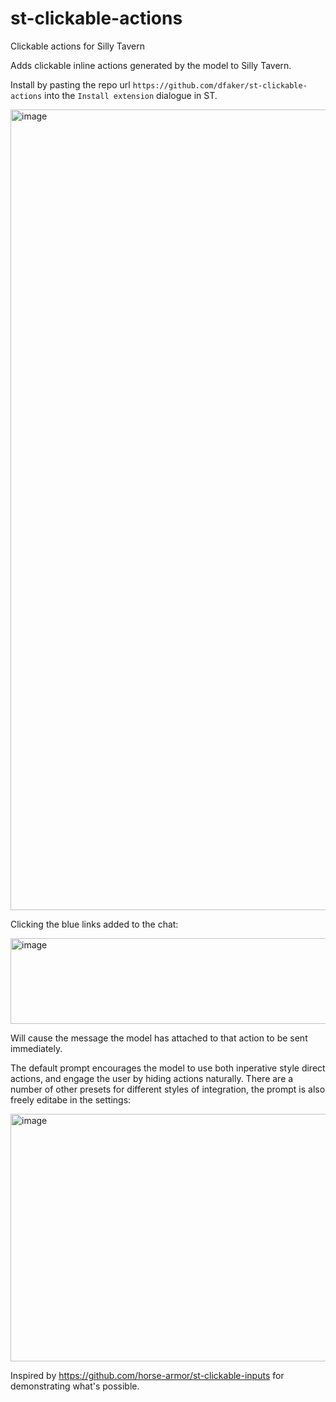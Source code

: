 # st-clickable-actions
Clickable actions for Silly Tavern

Adds clickable inline actions generated by the model to Silly Tavern.

Install by pasting the repo url `https://github.com/dfaker/st-clickable-actions` into the `Install extension` dialogue in ST.

<img width="1714" height="1281" alt="image" src="https://github.com/user-attachments/assets/12444e93-e6f4-4ff0-ba86-173e5066a5b7" />

Clicking the blue links added to the chat:

<img width="529" height="137" alt="image" src="https://github.com/user-attachments/assets/044e2266-17a3-4d50-b547-b2affe545f43" />

Will cause the message the model has attached to that action to be sent immediately.

The default prompt encourages the model to use both inperative style direct actions, and engage the user by hiding actions naturally.
There are a number of other presets for different styles of integration, the prompt is also freely editabe in the settings:

<img width="861" height="396" alt="image" src="https://github.com/user-attachments/assets/d00d5f31-62fd-40b8-a486-c6c88eaf5a36" />

Inspired by https://github.com/horse-armor/st-clickable-inputs for demonstrating what's possible.
